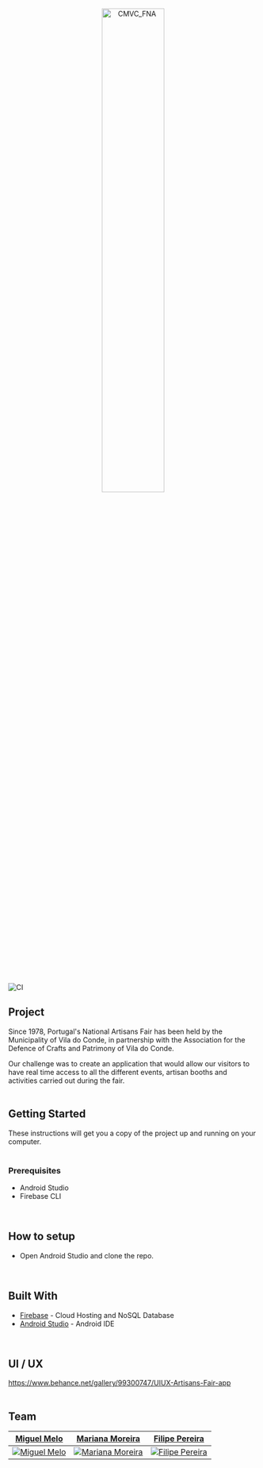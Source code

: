 <p align="center">
  <br>
  <img src="https://cdn.discordapp.com/attachments/686318373960679451/717016768576487424/Logo_vf.png" alt="CMVC_FNA" width="50%" height="50%">
  <br>
</p>

![CI](https://github.com/ESMAPP/Artesanato_2.0_Android/workflows/CI/badge.svg?branch=dev)

## Project

Since 1978, Portugal's National Artisans Fair has been held by the Municipality of Vila do Conde, in partnership with the Association for the Defence of Crafts and Patrimony of Vila do Conde.

Our challenge was to create an application that would allow our visitors to have real time access to all the different events, artisan booths and activities carried out during the fair.
<br />
<br />

## Getting Started

These instructions will get you a copy of the project up and running on your computer.
<br />
<br />

### Prerequisites

* Android Studio
* Firebase CLI
<br />

## How to setup

* Open Android Studio and clone the repo.
<br />

## Built With

* [Firebase](https://firebase.google.com/) - Cloud Hosting and NoSQL Database
* [Android Studio](https://developer.android.com/studio) - Android IDE
<br />

## UI / UX

https://www.behance.net/gallery/99300747/UIUX-Artisans-Fair-app
<br />
<br />

## Team

| <a href="https://github.com/ImInYourPie" target="_blank">**Miguel Melo**</a> | <a href="https://github.com/solecity" target="_blank">**Mariana Moreira**</a> | <a href="http://fvcproductions.com" target="_blank">**Filipe Pereira**</a> |
| :---: |:---:| :---:|
| [![Miguel Melo](https://avatars1.githubusercontent.com/u/36893864?s=200&u=cdb4be84f867df38cb3eb2bc6c76c903c354eb7d&v=4)](https://github.com/ImInYourPie)    | [![Mariana Moreira](https://avatars3.githubusercontent.com/u/36939083?s=200&u=cab2df8877579c6ef0340a859c6aa9a5602d7f11&v=4)](https://github.com/solecity) | [![Filipe Pereira](https://avatars1.githubusercontent.com/u/36936726?s=200&u=4cbb0b22e446028c7aa9932fea635e309069b830&v=4)](https://github.com/fspereiraDev)
